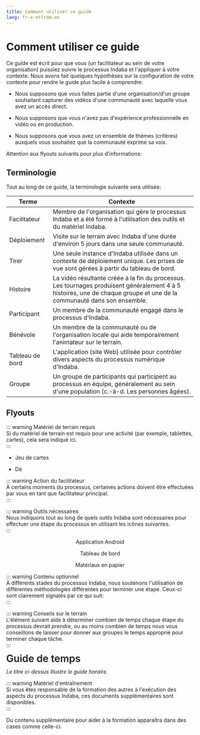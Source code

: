 ```yaml
---
title: Comment utiliser ce guide
lang: fr-x-mtfrom-en
---
```

<ReadTime/> 

# Comment utiliser ce guide  

<ClientOnly> 

<Leader> 

 Ce guide est écrit pour que vous (un facilitateur au sein de votre organisation) puissiez suivre le processus Indaba et l&#39;appliquer à votre contexte. Nous avons fait quelques hypothèses sur la configuration de votre contexte pour rendre le guide plus facile à comprendre:  

<ul><li> Nous supposons que vous faites partie d&#39;une organisation/d&#39;un groupe souhaitant capturer des vidéos d&#39;une communauté avec laquelle vous avez un accès direct. </li></ul> 
<ul><li> Nous supposons que vous n&#39;avez pas d&#39;expérience professionnelle en vidéo ou en production. </li></ul> 
<ul><li> Nous supposons que vous avez un ensemble de thèmes (critères) auxquels vous souhaitez que la communauté exprime sa voix. </li></ul> 

 Attention aux flyouts suivants pour plus d&#39;informations:  

</Leader> 

</ClientOnly> 

## Terminologie  

 Tout au long de ce guide, la terminologie suivante sera utilisée:  

 | Terme | Contexte |  
 | ------ | --------- |  
 | Facilitateur | Membre de l&#39;organisation qui gère le processus Indaba et a été formé à l&#39;utilisation des outils et du matériel Indaba. |  
 | Déploiement | Visite sur le terrain avec Indaba d&#39;une durée d&#39;environ 5 jours dans une seule communauté. |  
 | Tirer | Une seule instance d&#39;Indaba utilisée dans un contexte de déploiement unique. Les prises de vue sont gérées à partir du tableau de bord.  
 | Histoire | La vidéo résultante créée à la fin du processus. Les tournages produisent généralement 4 à 5 histoires, une de chaque groupe et une de la communauté dans son ensemble.  
 | Participant | Un membre de la communauté engagé dans le processus d&#39;Indaba. |  
 | Bénévole | Un membre de la communauté ou de l&#39;organisation locale qui aide temporairement l&#39;animateur sur le terrain. |  
 | Tableau de bord | L&#39;application (site Web) utilisée pour contrôler divers aspects du processus numérique d&#39;Indaba. |  
 | Groupe | Un groupe de participants qui participent au processus en équipe, généralement au sein d&#39;une population (c.-à-d. Les personnes âgées). |  

## Flyouts  

::: warning Matériel de terrain requis  
 Si du matériel de terrain est requis pour une activité (par exemple, tablettes, cartes), cela sera indiqué ici.  
:::  

<Materials title="Matériaux" example="true"> 

<ul><li> Jeu de cartes </li></ul> 
<ul><li> Dé </li></ul> 

</Materials> 

::: warning Action du facilitateur  
 À certains moments du processus, certaines actions doivent être effectuées par vous en tant que facilitateur principal.  
:::  

<AdminRole title="Action du facilitateur: Action du facilitateur principal"/> 

::: warning Outils nécessaires  
 Nous indiquons tout au long de quels outils Indaba sont nécessaires pour effectuer une étape du processus en utilisant les icônes suivantes.  
:::  

<el-row type="flex" justify="space-around" > 

<el-col :span="8" style="text-align:center;"> 

<App> Application Android </App> 

</el-col> 
<el-col style="text-align:center;" :span="8"> 

<Dashboard> Tableau de bord </Dashboard> 

</el-col> 
<el-col style="text-align:center;" :span="8"> 

<Paper> Matériaux en papier </Paper> 

</el-col> 
</el-row> 

::: warning Contenu optionnel  
 À différents stades du processus Indaba, nous soutenons l&#39;utilisation de différentes méthodologies différentes pour terminer une étape. Ceux-ci sont clairement signalés par ce qui suit:  
:::  

<StepOptions title="Options: apportez votre propre processus"/> 

::: warning Conseils sur le terrain  
 L&#39;élément suivant aide à déterminer combien de temps chaque étape du processus devrait prendre, ou au moins combien de temps nous vous conseillons de laisser pour donner aux groupes le temps approprié pour terminer chaque tâche.  
:::  

<TimeGuide title="2-3 heures" style="font-size:1.65rem;border-bottom:1px solid #eaecef;font-weight: 600;margin:0;padding:0;line-height:1"> Guide de temps </TimeGuide> 

 <em>Le titre ci-dessus illustre le guide horaire.</em>  

::: warning Matériel d&#39;entraînement  
 Si vous êtes responsable de la formation des autres à l&#39;exécution des aspects du processus Indaba, ces documents supplémentaires sont disponibles.  
:::  

<TrainingMaterials title="Matériel d&#39;entraînement" example="true"> Du contenu supplémentaire pour aider à la formation apparaîtra dans des cases comme celle-ci. </TrainingMaterials> 
